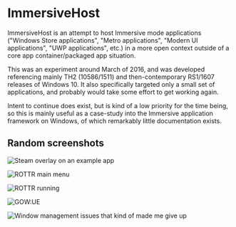 # ImmersiveHost

ImmersiveHost is an attempt to host Immersive mode applications ("Windows Store applications", "Metro applications", "Modern UI applications", "UWP applications", etc.) in a more open context outside of a core app container/packaged app situation.

This was an experiment around March of 2016, and was developed referencing mainly TH2 (10586/1511) and then-contemporary RS1/1607 releases of Windows 10. It also specifically targeted only a small set of applications, and probably would take some effort to get working again.

Intent to continue does exist, but is kind of a low priority for the time being, so this is mainly useful as a case-study into the Immersive application framework on Windows, of which remarkably little documentation exists.

## Random screenshots

![Steam overlay on an example app](https://pbs.twimg.com/media/CcsoCJ9WoAAb3O_.jpg:large)

![ROTTR main menu](https://pbs.twimg.com/media/Cc3mbEGWIAAbK28.jpg:large)

![ROTTR running](https://pbs.twimg.com/media/Cc43J26WoAE7ehn.jpg:large)

![GOW:UE](https://pbs.twimg.com/media/Cc-rhL5UIAIH5CJ.jpg:large)

![Window management issues that kind of made me give up](https://pbs.twimg.com/media/CdiGIQgXIAIoOLl.jpg:large)
